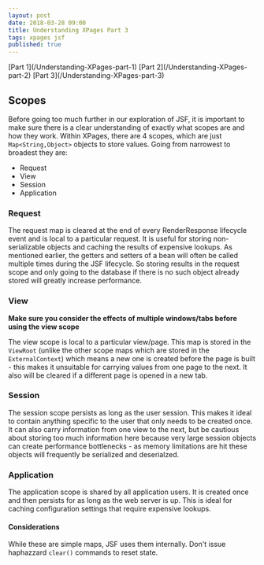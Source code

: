 ```yaml
---
layout: post
date: 2018-03-28 09:00
title: Understanding XPages Part 3
tags: xpages jsf
published: true
---
```

<nav>
[Part 1](/Understanding-XPages-part-1)
[Part 2](/Understanding-XPages-part-2)
[Part 3](/Understanding-XPages-part-3)
</nav>

## Scopes

Before going too much further in our exploration of JSF, it is important to make sure there is a clear understanding of exactly what scopes are and how they work. Within XPages, there are 4 scopes, which are just `Map<String,Object>` objects to store values. Going from narrowest to broadest they are:
* Request
* View
* Session
* Application

<!-- more -->

### Request

The request map is cleared at the end of every RenderResponse lifecycle event and is local to a particular request. It is useful for storing non-serializable objects and caching the results of expensive lookups. As mentioned earlier, the getters and setters of a bean will often be called multiple times during the JSF lifecycle. So storing results in the request scope and only going to the database if there is no such object already stored will greatly increase performance.

### View

**Make sure you consider the effects of multiple windows/tabs before using the view scope**

The view scope is local to a particular view/page. This map is stored in the `ViewRoot` (unlike the other scope maps which are stored in the `ExternalContext`) which means a new one is created before the page is built - this makes it unsuitable for carrying values from one page to the next. It also will be cleared if a different page is opened in a new tab.

### Session

The session scope persists as long as the user session. This makes it ideal to contain anything specific to the user that only needs to be created once. It can also carry information from one view to the next, but be cautious about storing too much information here because very large session objects can create performance bottlenecks - as memory limitations are hit these objects will frequently be serialized and deserialzed.

### Application

The application scope is shared by all application users. It is created once and then persists for as long as the web server is up. This is ideal for caching configuration settings that require expensive lookups.

#### Considerations

While these are simple maps, JSF uses them internally. Don't issue haphazzard `clear()` commands to reset state.
